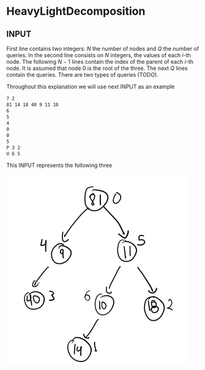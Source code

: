 # HeavyLightDecomposition


## INPUT

First line contains two integers: $N$ the number of nodes and $Q$ the number of queries. In the second line consists on $N$ integers, the values of each $i$-th node. The following $N-1$ lines contain the index of the parent of each $i$-th node. It is assumed that node 0 is the root of the three. The next $Q$ lines contain the queries. There are two types of queries (TODO). 

Throughout this explanation we will use next INPUT as an example 

```shell
7 2
81 14 18 40 9 11 10
6
5
4
0
0
5
P 3 2
U 6 5
```

This INPUT represents the following three

![image](images/fig1.PNG)
